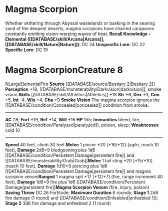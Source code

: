 ﻿---
ac: '28'
alignment: N
charisma: '+0'
climb_speed: '30'
constitution: '+5'
creature_ability:
- Magma Scorpion Venom
- Smoke Vision
creature_family: '[[DATABASE/monsterfamily/Elemental, Fire|Elemental, Fire]]'
dexterity: '+3'
element: Fire
fortitude: '+19'
hp: '155'
id: '658'
immunity:
- bleed
- fire
- '[[DATABASE/condition/Paralyzed|paralyzed]]'
- '[[DATABASE/trait/Poison|poison]]'
- '[[DATABASE/trait/Sleep|sleep]]'
intelligence: '-4'
land_speed: '40'
level: '8'
max_speed: '40'
name: Magma Scorpion
perception: '+18'
rarity: Common
reflex: '+14'
sense:
- '[[DATABASE/monsterability/Darkvision|darkvision]]'
- smoke vision
size: Large
skill:
- '[[DATABASE/skill/Athletics|Athletics]] +18'
source: '[[DATABASE/source/Bestiary 2|Bestiary 2]]'
speed:
- 40 feet
- climb 30 feet
strength: '+6'
strength_req: '6'
strongest_save:
- Fortitude
trait:
- '[[DATABASE/trait/Elemental|Elemental]]'
- '[[DATABASE/trait/Fire|Fire]]'
type: Creature
vision: Darkvision
weakest_save:
- Reflex
weakness:
- cold 10
will: '+16'
wisdom: '+4'

---
# Magma Scorpion

Whether skittering through Abyssal wastelands or basking in the searing sand of the deepest deserts, magma scorpions have charred carapaces constantly emitting vision-warping waves of heat.
**Recall Knowledge - Elemental ([[DATABASE/skill/Arcana|Arcana]], [[DATABASE/skill/Nature|Nature]])**: DC 24
**Unspecific Lore**: DC 22
**Specific Lore**: DC 19

# Magma Scorpion<span class="item-type">Creature 8</span>

<span class="trait-alignment item-trait">N</span><span class="trait-size item-trait">Large</span><span class="item-trait">Elemental</span><span class="item-trait">Fire</span>
**Source** [[DATABASE/source/Bestiary 2|Bestiary 2]] 
**Perception** +18; [[DATABASE/monsterability/Darkvision|darkvision]], smoke vision
**Skills** [[DATABASE/skill/Athletics|Athletics]] +18
**Str** +6, **Dex** +3, **Con** +5, **Int** -4, **Wis** +4, **Cha** +0
**Smoke Vision** The magma scorpion ignores the [[DATABASE/condition/Concealed|concealed]] condition from smoke.

---
**AC** 28; **Fort** +19, **Ref** +14, **Will** +16
**HP** 155; **Immunities** bleed, fire, [[DATABASE/condition/Paralyzed|paralyzed]], poison, sleep; **Weaknesses** cold 10

---
**Speed** 40 feet, climb 30 feet
<span class="in-box-ability">**Melee** <span class="action-icon">1</span> pincer +20 [+16/+12] (agile, reach 10 feet), **Damage** 2d6+9 bludgeoning plus 1d6 [[DATABASE/condition/Persistent Damage|persistent fire]] and [[DATABASE/monsterability/Grab|Grab]]</span><span class="in-box-ability">**Melee** <span class="action-icon">1</span> tail sting +20 [+15/+10] (reach 10 feet), **Damage** 1d10+9 piercing plus 1d6 [[DATABASE/condition/Persistent Damage|persistent fire]] and magma scorpion venom</span><span class="in-box-ability">**Ranged** <span class="action-icon">1</span> magma spit +17 [+12/+7] (fire, range increment 40 feet), **Damage** 1d6+9 fire plus 1d6 [[DATABASE/condition/Persistent Damage|persistent fire]]</span><span class="in-box-ability">**Magma Scorpion Venom** (fire, injury, poison) **Saving Throw** DC 26 Fortitude; **Maximum Duration** 6 rounds; **Stage 1** 2d6 fire damage (1 round) and [[DATABASE/condition/Enfeebled|enfeebled 1]]; **Stage 2** 3d6 fire damage and enfeebled 2 (1 round)</span>